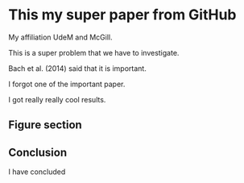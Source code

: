 # This my super paper from GitHub
My affiliation UdeM and McGill.

This is a super problem that we have to investigate.

Bach et al. (2014) said that it is important.

I forgot one of the important paper.

I got really really cool results.

## Figure section

## Conclusion
I have concluded
